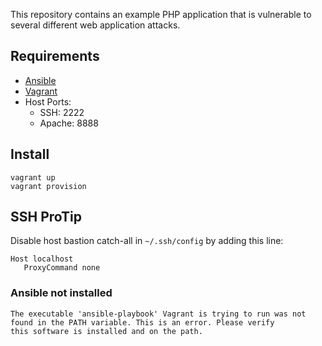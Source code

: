 This repository contains an example PHP application that is vulnerable to several different web application attacks.

## Requirements

* [Ansible][ansible]
* [Vagrant][vagrant]
* Host Ports:
    * SSH: 2222
    * Apache: 8888

## Install

```
vagrant up
vagrant provision
```

## SSH ProTip

Disable host bastion catch-all in `~/.ssh/config` by adding this line:

```
Host localhost
   ProxyCommand none
```

### Ansible not installed
```
The executable 'ansible-playbook' Vagrant is trying to run was not
found in the PATH variable. This is an error. Please verify
this software is installed and on the path.
```

[ansible]: http://docs.ansible.com/intro_installation.html
[vagrant]: https://www.vagrantup.com/downloads.html
